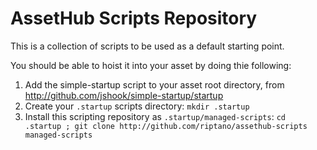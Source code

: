 # AssetHub Scripts Repository

This is a collection of scripts to be used as a default starting point.

You should be able to hoist it into your asset by doing thie following:

1. Add the simple-startup script to your asset root directory, from
   http://github.com/jshook/simple-startup/startup
2. Create your `.startup` scripts directory:
   `mkdir .startup`
3. Install this scripting repository as `.startup/managed-scripts`:
   `cd .startup ; git clone http://github.com/riptano/assethub-scripts managed-scripts`
